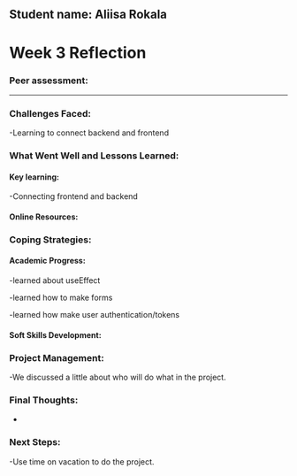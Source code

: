 ## Student name: Aliisa Rokala

# Week 3 Reflection

### Peer assessment:

---

### Challenges Faced:

-Learning to connect backend and frontend

### What Went Well and Lessons Learned:

#### Key learning:

-Connecting frontend and backend

#### Online Resources:

### Coping Strategies:

#### Academic Progress:

-learned about useEffect

-learned how to make forms

-learned how make user authentication/tokens

#### Soft Skills Development:


### Project Management:

-We discussed a little about who will do what in the project.

### Final Thoughts:

-

### Next Steps:

-Use time on vacation to do the project.

